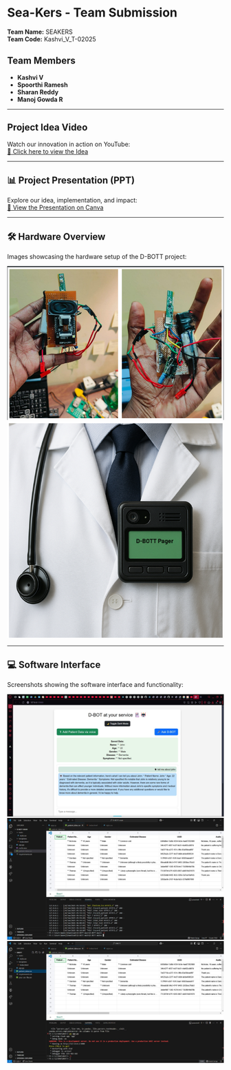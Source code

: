 # Sea-Kers - Team Submission

**Team Name:** SEAKERS  
**Team Code:** Kashvi_V_T-02025

##  Team Members
- **Kashvi V**  
- **Spoorthi Ramesh**  
- **Sharan Reddy**  
- **Manoj Gowda R**

---

## Project Idea Video
Watch our innovation in action on YouTube:  
[🔗 Click here to view the Idea](https://youtube.com/shorts/JEH4iucmAuA?feature=share)

---

## 📊 Project Presentation (PPT)
Explore our idea, implementation, and impact:  
[🔗 View the Presentation on Canva](https://www.canva.com/design/DAGrIYGoAoE/Hopv4JqarsdtWgetYBH8ww/edit?utm_content=DAGrIYGoAoE&utm_campaign=designshare&utm_medium=link2&utm_source=sharebutton)

---


## 🛠️ Hardware Overview

Images showcasing the hardware setup of the D-BOTT project:

![Hardware Image 1](./D-BOTT-software/assets/image1.png)
![Hardware Image 2](./D-BOTT-software/assets/image2.png)

---

## 💻 Software Interface

Screenshots showing the software interface and functionality:

![Software Image 1](./D-BOTT-software/assets/image3.jpg)
![Software Image 2](./D-BOTT-software/assets/image4.jpg)
![Software Image 3](./D-BOTT-software/assets/image5.jpg)
